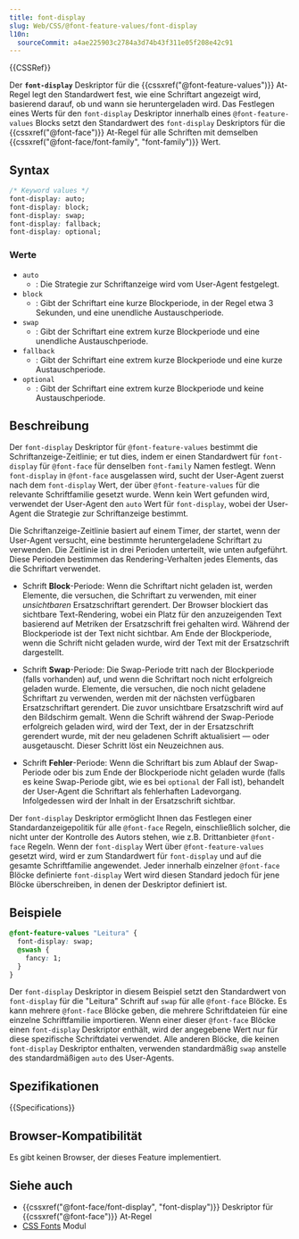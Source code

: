 ```yaml
---
title: font-display
slug: Web/CSS/@font-feature-values/font-display
l10n:
  sourceCommit: a4ae225903c2784a3d74b43f311e05f208e42c91
---
```


{{CSSRef}}

Der **`font-display`** Deskriptor für die {{cssxref("@font-feature-values")}} At-Regel legt den Standardwert fest, wie eine Schriftart angezeigt wird, basierend darauf, ob und wann sie heruntergeladen wird. Das Festlegen eines Werts für den `font-display` Deskriptor innerhalb eines `@font-feature-values` Blocks setzt den Standardwert des `font-display` Deskriptors für die {{cssxref("@font-face")}} At-Regel für alle Schriften mit demselben {{cssxref("@font-face/font-family", "font-family")}} Wert.

## Syntax

```css
/* Keyword values */
font-display: auto;
font-display: block;
font-display: swap;
font-display: fallback;
font-display: optional;
```

### Werte

- `auto`
  - : Die Strategie zur Schriftanzeige wird vom User-Agent festgelegt.
- `block`
  - : Gibt der Schriftart eine kurze Blockperiode, in der Regel etwa 3 Sekunden, und eine unendliche Austauschperiode.
- `swap`
  - : Gibt der Schriftart eine extrem kurze Blockperiode und eine unendliche Austauschperiode.
- `fallback`
  - : Gibt der Schriftart eine extrem kurze Blockperiode und eine kurze Austauschperiode.
- `optional`
  - : Gibt der Schriftart eine extrem kurze Blockperiode und keine Austauschperiode.

## Beschreibung

Der `font-display` Deskriptor für `@font-feature-values` bestimmt die Schriftanzeige-Zeitlinie; er tut dies, indem er einen Standardwert für `font-display` für `@font-face` für denselben `font-family` Namen festlegt. Wenn `font-display` in `@font-face` ausgelassen wird, sucht der User-Agent zuerst nach dem `font-display` Wert, der über `@font-feature-values` für die relevante Schriftfamilie gesetzt wurde. Wenn kein Wert gefunden wird, verwendet der User-Agent den `auto` Wert für `font-display`, wobei der User-Agent die Strategie zur Schriftanzeige bestimmt.

Die Schriftanzeige-Zeitlinie basiert auf einem Timer, der startet, wenn der User-Agent versucht, eine bestimmte heruntergeladene Schriftart zu verwenden. Die Zeitlinie ist in drei Perioden unterteilt, wie unten aufgeführt. Diese Perioden bestimmen das Rendering-Verhalten jedes Elements, das die Schriftart verwendet.

- Schrift **Block**-Periode: Wenn die Schriftart nicht geladen ist, werden Elemente, die versuchen, die Schriftart zu verwenden, mit einer _unsichtbaren_ Ersatzschriftart gerendert. Der Browser blockiert das sichtbare Text-Rendering, wobei ein Platz für den anzuzeigenden Text basierend auf Metriken der Ersatzschrift frei gehalten wird. Während der Blockperiode ist der Text nicht sichtbar. Am Ende der Blockperiode, wenn die Schrift nicht geladen wurde, wird der Text mit der Ersatzschrift dargestellt.

- Schrift **Swap**-Periode: Die Swap-Periode tritt nach der Blockperiode (falls vorhanden) auf, und wenn die Schriftart noch nicht erfolgreich geladen wurde. Elemente, die versuchen, die noch nicht geladene Schriftart zu verwenden, werden mit der nächsten verfügbaren Ersatzschriftart gerendert. Die zuvor unsichtbare Ersatzschrift wird auf den Bildschirm gemalt. Wenn die Schrift während der Swap-Periode erfolgreich geladen wird, wird der Text, der in der Ersatzschrift gerendert wurde, mit der neu geladenen Schrift aktualisiert — oder ausgetauscht. Dieser Schritt löst ein Neuzeichnen aus.

- Schrift **Fehler**-Periode: Wenn die Schriftart bis zum Ablauf der Swap-Periode oder bis zum Ende der Blockperiode nicht geladen wurde (falls es keine Swap-Periode gibt, wie es bei `optional` der Fall ist), behandelt der User-Agent die Schriftart als fehlerhaften Ladevorgang. Infolgedessen wird der Inhalt in der Ersatzschrift sichtbar.

Der `font-display` Deskriptor ermöglicht Ihnen das Festlegen einer Standardanzeigepolitik für alle `@font-face` Regeln, einschließlich solcher, die nicht unter der Kontrolle des Autors stehen, wie z.B. Drittanbieter `@font-face` Regeln. Wenn der `font-display` Wert über `@font-feature-values` gesetzt wird, wird er zum Standardwert für `font-display` und auf die gesamte Schriftfamilie angewendet. Jeder innerhalb einzelner `@font-face` Blöcke definierte `font-display` Wert wird diesen Standard jedoch für jene Blöcke überschreiben, in denen der Deskriptor definiert ist.

## Beispiele

```css
@font-feature-values "Leitura" {
  font-display: swap;
  @swash {
    fancy: 1;
  }
}
```

Der `font-display` Deskriptor in diesem Beispiel setzt den Standardwert von `font-display` für die "Leitura" Schrift auf `swap` für alle `@font-face` Blöcke. Es kann mehrere `@font-face` Blöcke geben, die mehrere Schriftdateien für eine einzelne Schriftfamilie importieren. Wenn einer dieser `@font-face` Blöcke einen `font-display` Deskriptor enthält, wird der angegebene Wert nur für diese spezifische Schriftdatei verwendet. Alle anderen Blöcke, die keinen `font-display` Deskriptor enthalten, verwenden standardmäßig `swap` anstelle des standardmäßigen `auto` des User-Agents.

## Spezifikationen

{{Specifications}}

## Browser-Kompatibilität

Es gibt keinen Browser, der dieses Feature implementiert.

## Siehe auch

- {{cssxref("@font-face/font-display", "font-display")}} Deskriptor für {{cssxref("@font-face")}} At-Regel
- [CSS Fonts](/de/docs/Web/CSS/CSS_fonts) Modul
